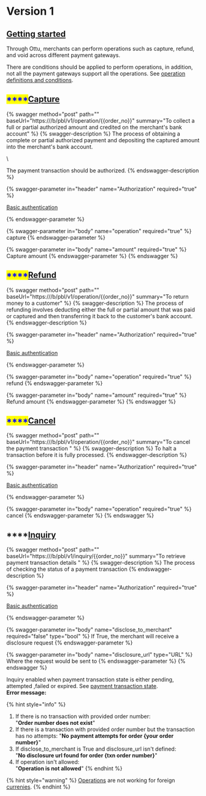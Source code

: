 # Version 1

## [Getting started](version-1.md#getting-started)

Through Ottu, merchants can perform operations such as capture, refund, and void across different payment gateways.

There are conditions should be applied to perform operations, in addition, not all the payment gateways support all the operations. See [operation definitions and conditions](../../../user-guide/payment-gateway.md#operation-definitions-and-conditions).

## <mark style="color:blue;">****</mark>[**Capture**](version-1.md#capture)

{% swagger method="post" path="" baseUrl="https://<ottu-url>/b/pbl/v1/operation/{{order_no}}" summary="To collect a full or partial authorized amount and credited on the merchant's bank account" %}
{% swagger-description %}
The process of obtaining a complete or partial authorized payment and depositing the captured amount into the merchant's bank account.

\


The payment transaction should be authorized.
{% endswagger-description %}

{% swagger-parameter in="header" name="Authorization" required="true" %}


[Basic authentication](../authentication.md#basic-authentication)


{% endswagger-parameter %}

{% swagger-parameter in="body" name="operation" required="true" %}
capture
{% endswagger-parameter %}

{% swagger-parameter in="body" name="amount" required="true" %}
Capture amount
{% endswagger-parameter %}
{% endswagger %}

## <mark style="color:blue;">****</mark>[**Refund**](version-1.md#refund)

{% swagger method="post" path="" baseUrl="https://<ottu-url>/b/pbl/v1/operation/{{order_no}}" summary="To return money to a customer" %}
{% swagger-description %}
The process of refunding involves deducting either the full or partial amount that was paid or captured and then transferring it back to the customer's bank account.
{% endswagger-description %}

{% swagger-parameter in="header" name="Authorization" required="true" %}


[Basic authentication](../authentication.md#basic-authentication)


{% endswagger-parameter %}

{% swagger-parameter in="body" name="operation" required="true" %}
refund
{% endswagger-parameter %}

{% swagger-parameter in="body" name="amount" required="true" %}
Refund amount
{% endswagger-parameter %}
{% endswagger %}

## <mark style="color:blue;">****</mark>[**Cancel**](version-1.md#cancel)

{% swagger method="post" path="" baseUrl="https://<ottu-url>/b/pbl/v1/operation/{{order_no}}" summary="To cancel the payment transaction " %}
{% swagger-description %}
To halt a transaction before it is fully processed.
{% endswagger-description %}

{% swagger-parameter in="header" name="Authorization" required="true" %}


[Basic authentication](../authentication.md#basic-authentication)


{% endswagger-parameter %}

{% swagger-parameter in="body" name="operation" required="true" %}
cancel
{% endswagger-parameter %}
{% endswagger %}

## ****[**Inquiry**](version-1.md#inquiry)

{% swagger method="post" path="" baseUrl="https://<ottu-url>/b/pbl/v1/inquiry/{{order_no}}" summary="To retrieve payment transaction details " %}
{% swagger-description %}
The process of checking the status of a payment transaction
{% endswagger-description %}

{% swagger-parameter in="header" name="Authorization" required="true" %}


[Basic authentication](../authentication.md#basic-authentication)


{% endswagger-parameter %}

{% swagger-parameter in="body" name="disclose_to_merchant" required="false" type="bool" %}
If True, the merchant will receive a disclosure request
{% endswagger-parameter %}

{% swagger-parameter in="body" name="disclosure_url" type="URL" %}
Where the request would be sent to
{% endswagger-parameter %}
{% endswagger %}

Inquiry enabled when payment transaction state is either pending, attempted ,failed or expired. See [payment transaction state](../../../user-guide/payment-tracking.md#states-of-parent-payment-transaction).\
**Error message:**

{% hint style="info" %}
1. If there is no transaction with provided order number:\
   "**Order number does not exist**"
2. If there is a transaction with provided order number but the transaction has no attempts: "**No** **payment attempts for order {your order number}**"
3. If disclose\_to\_merchant is True and disclosure\_url isn't defined: \
   "**No disclosure url found for order {txn order number}**"
4. If operation isn't allowed: \
   "**Operation is not allowed**"
{% endhint %}

{% hint style="warning" %}
[Operations](./) are not working for foreign [currenies](../../../user-guide/currencies.md).&#x20;
{% endhint %}
